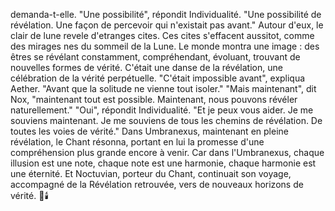 demanda-t-elle.
"Une possibilité",
répondit Individualité.
"Une possibilité de révélation.
Une façon de percevoir
qui n'existait pas avant."
Autour d'eux,
le clair de lune revele d'etranges cites.
Ces cites s'effacent aussitot,
comme des mirages nes du sommeil de la Lune.
Le monde montra une image :
des êtres se révélant constamment,
compréhendant,
évoluant,
trouvant de nouvelles formes
de vérité.
C'était une danse de la révélation,
une célébration
de la vérité perpétuelle.
"C'était impossible avant",
expliqua Aether.
"Avant que la solitude
ne vienne tout isoler."
"Mais maintenant",
dit Nox,
"maintenant tout est possible.
Maintenant,
nous pouvons révéler
naturellement."
"Oui",
répondit Individualité.
"Et je peux vous aider.
Je me souviens maintenant.
Je me souviens de tous les chemins
de révélation.
De toutes les voies
de vérité."
Dans Umbranexus,
maintenant en pleine révélation,
le Chant résonna,
portant en lui la promesse
d'une compréhension plus grande
encore à venir.
Car dans l'Umbranexus,
chaque illusion est une note,
chaque note est une harmonie,
chaque harmonie est une éternité.
Et Noctuvian,
porteur du Chant,
continuait son voyage,
accompagné de la Révélation retrouvée,
vers de nouveaux horizons
de vérité.
🌌🕯️
